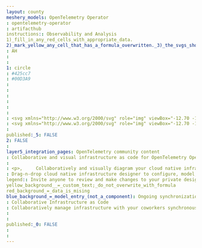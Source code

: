 ```yaml
---
layout: county 
meshery_models: OpenTelemetry Operator
: opentelemetry-operator
: artifacthub
instructions:: Observability and Analysis
1)_fill_in_any_red_cells_with_appropriate_data.
2)_mark_yellow_any_cell_that_has_a_formula_overwritten._3)_the_svgs_shouldn't_have_xml_header_they_are_added_programmatically_through_workflows: Tracing
: AH
: 
: 
1: circle
: #425cc7
: #00D3A9
: 
: 
: 
: 
: 
: 
: <svg xmlns="http://www.w3.org/2000/svg" role="img" viewBox="-12.70 -12.70 1024.40 1024.40"><style>svg {enable-background:new 0 0 1000 1000}</style><path fill="#f5a800" d="M528.7 545.9c-42 42-42 110.1 0 152.1s110.1 42 152.1 0 42-110.1 0-152.1-110.1-42-152.1 0zm113.7 113.8c-20.8 20.8-54.5 20.8-75.3 0-20.8-20.8-20.8-54.5 0-75.3 20.8-20.8 54.5-20.8 75.3 0 20.8 20.7 20.8 54.5 0 75.3zm36.6-643l-65.9 65.9c-12.9 12.9-12.9 34.1 0 47l257.3 257.3c12.9 12.9 34.1 12.9 47 0l65.9-65.9c12.9-12.9 12.9-34.1 0-47L725.9 16.7c-12.9-12.9-34-12.9-46.9 0zM217.3 858.8c11.7-11.7 11.7-30.8 0-42.5l-33.5-33.5c-11.7-11.7-30.8-11.7-42.5 0L72.1 852l-.1.1-19-19c-10.5-10.5-27.6-10.5-38 0-10.5 10.5-10.5 27.6 0 38l114 114c10.5 10.5 27.6 10.5 38 0s10.5-27.6 0-38l-19-19 .1-.1 69.2-69.2z"/><path fill="#425cc7" d="M565.9 205.9L419.5 352.3c-13 13-13 34.4 0 47.4l90.4 90.4c63.9-46 153.5-40.3 211 17.2l73.2-73.2c13-13 13-34.4 0-47.4L613.3 205.9c-13-13.1-34.4-13.1-47.4 0zm-94 322.3l-53.4-53.4c-12.5-12.5-33-12.5-45.5 0L184.7 663.2c-12.5 12.5-12.5 33 0 45.5l106.7 106.7c12.5 12.5 33 12.5 45.5 0L458 694.1c-25.6-52.9-21-116.8 13.9-165.9z"/></svg>, 
: <svg xmlns="http://www.w3.org/2000/svg" role="img" viewBox="-12.70 -12.70 1024.40 1024.40"><style>svg {enable-background:new 0 0 1000 1000}</style><path fill="#fff" d="M528.7 545.9c-42 42-42 110.1 0 152.1s110.1 42 152.1 0 42-110.1 0-152.1-110.1-42-152.1 0zm113.7 113.8c-20.8 20.8-54.5 20.8-75.3 0-20.8-20.8-20.8-54.5 0-75.3 20.8-20.8 54.5-20.8 75.3 0 20.8 20.7 20.8 54.5 0 75.3zm36.6-643l-65.9 65.9c-12.9 12.9-12.9 34.1 0 47l257.3 257.3c12.9 12.9 34.1 12.9 47 0l65.9-65.9c12.9-12.9 12.9-34.1 0-47L725.9 16.7c-12.9-12.9-34-12.9-46.9 0zM217.3 858.8c11.7-11.7 11.7-30.8 0-42.5l-33.5-33.5c-11.7-11.7-30.8-11.7-42.5 0L72.1 852l-.1.1-19-19c-10.5-10.5-27.6-10.5-38 0-10.5 10.5-10.5 27.6 0 38l114 114c10.5 10.5 27.6 10.5 38 0s10.5-27.6 0-38l-19-19 .1-.1 69.2-69.2zm348.6-652.9L419.5 352.3c-13 13-13 34.4 0 47.4l90.4 90.4c63.9-46 153.5-40.3 211 17.2l73.2-73.2c13-13 13-34.4 0-47.4L613.3 205.9c-13-13.1-34.4-13.1-47.4 0zm-94 322.3l-53.4-53.4c-12.5-12.5-33-12.5-45.5 0L184.7 663.2c-12.5 12.5-12.5 33 0 45.5l106.7 106.7c12.5 12.5 33 12.5 45.5 0L458 694.1c-25.6-52.9-21-116.8 13.9-165.9z"/></svg>
: 
published:_5: FALSE
2: FALSE
: 
layer5_integration_pages: OpenTelemetry community content
: Collaborative and visual infrastructure as code for OpenTelemetry Operator
: 
: <p>,     Collaboratively and visually diagram your cloud native infrastructure with GitOps-style pipeline integration. Design, test, and manage configuration your Kubernetes-based, containerized applications as a visual topology., </p>, <p>,     Looking for best practice cloud native design and deployment best practices? Choose from thousands of pre-built components in MeshMap. Choose from hundreds of ready-made design patterns by importing templates from Meshery Catalog or use our low code designer, MeshMap, to create and deploy your own cloud native infrastructure designs., </p>
: Drag-n-drop cloud native infrastructure designer to configure, model, and deploy your workloads.
legend:: Invite anyone to review and make changes to your private designs.
yellow_background__=_custom_text;_do_not_overwrite_with_formula
red_background_=_data_is_mising
blue_background_=_model_entry_(not_a_component): Ongoing synchronization of Kubernetes configuration and changes across any number of clusters.
: Collaborative Infrastructure as Code
: Collaboratively manage infrastructure with your coworkers synchronously sharing the same designs.
: 
: 
published:_0: FALSE
: 
: 
---
```

